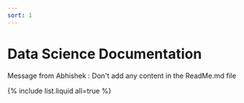 ```yaml
---
sort: 1
---
```


# Data Science Documentation


Message from Abhishek : Don't add any content in the ReadMe.md file

{% include list.liquid all=true %}
